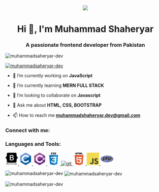 <center><img src="https://media1.giphy.com/media/qgQUggAC3Pfv687qPC/giphy.gif" width="35%" style="border-radius:10;"></center>


<h1 align="center">Hi 👋, I'm Muhammad Shaheryar</h1>
<h3 align="center">A passionate frontend developer from Pakistan</h3>

<p align="left"> <img src="https://komarev.com/ghpvc/?username=muhammadsaheryar-dev&label=Profile%20views&color=0e75b6&style=flat" alt="muhammadsaheryar-dev" /> </p>

<p align="left"> <a href="https://github.com/ryo-ma/github-profile-trophy"><img src="https://github-profile-trophy.vercel.app/?username=muhammadsaheryar-dev" alt="muhammadsaheryar-dev" /></a> </p>

- 🔭 I’m currently working on **JavaScript**

- 🌱 I’m currently learning **MERN FULL STACK**

- 👯 I’m looking to collaborate on **Javascript**

- 💬 Ask me about **HTML, CSS, BOOTSTRAP**

- 📫 How to reach me **muhammadshaheryar.dev@gmail.com**

<h3 align="left">Connect with me:</h3>
<p align="left">
</p>

<h3 align="left">Languages and Tools:</h3>
<p align="left"> <a href="https://getbootstrap.com" target="_blank" rel="noreferrer"> <img src="https://raw.githubusercontent.com/devicons/devicon/master/icons/bootstrap/bootstrap-plain-wordmark.svg" alt="bootstrap" width="40" height="40"/> </a> <a href="https://www.cprogramming.com/" target="_blank" rel="noreferrer"> <img src="https://raw.githubusercontent.com/devicons/devicon/master/icons/c/c-original.svg" alt="c" width="40" height="40"/> </a> <a href="https://www.w3schools.com/cs/" target="_blank" rel="noreferrer"> <img src="https://raw.githubusercontent.com/devicons/devicon/master/icons/csharp/csharp-original.svg" alt="csharp" width="40" height="40"/> </a> <a href="https://www.w3schools.com/css/" target="_blank" rel="noreferrer"> <img src="https://raw.githubusercontent.com/devicons/devicon/master/icons/css3/css3-original-wordmark.svg" alt="css3" width="40" height="40"/> </a> <a href="https://git-scm.com/" target="_blank" rel="noreferrer"> <img src="https://www.vectorlogo.zone/logos/git-scm/git-scm-icon.svg" alt="git" width="40" height="40"/> </a> <a href="https://www.w3.org/html/" target="_blank" rel="noreferrer"> <img src="https://raw.githubusercontent.com/devicons/devicon/master/icons/html5/html5-original-wordmark.svg" alt="html5" width="40" height="40"/> </a> <a href="https://developer.mozilla.org/en-US/docs/Web/JavaScript" target="_blank" rel="noreferrer"> <img src="https://raw.githubusercontent.com/devicons/devicon/master/icons/javascript/javascript-original.svg" alt="javascript" width="40" height="40"/> </a> <a href="https://www.php.net" target="_blank" rel="noreferrer"> <img src="https://raw.githubusercontent.com/devicons/devicon/master/icons/php/php-original.svg" alt="php" width="40" height="40"/> </a> </p>

<p><img align="left" src="https://github-readme-stats.vercel.app/api/top-langs?username=muhammadsaheryar-dev&show_icons=true&locale=en&layout=compact" alt="muhammadsaheryar-dev" /></p>

<p>&nbsp;<img align="center" src="https://github-readme-stats.vercel.app/api?username=muhammadsaheryar-dev&show_icons=true&locale=en" alt="muhammadsaheryar-dev" /></p>

<p><img align="center" src="https://github-readme-streak-stats.herokuapp.com/?user=muhammadsaheryar-dev&" alt="muhammadsaheryar-dev" /></p>
